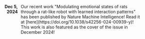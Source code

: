

<div style="display: flex; align-items: flex-start; margin-bottom: 20px;">
  <div style="flex: 0 0 80px; font-weight: bold; text-align: right; margin-right: 10px;">
    Dec 5, 2024
  </div>
  <div style="flex: 1;">
    Our recent work "Modulating emotional states of rats through a rat-like robot with learned interaction patterns" has been published by Nature Machine Intelligence! 
    Read it at [here](https://doi.org/10.1038/s42256-024-00939-y)! This work is also featured as the cover of the issue in December 2024!
  </div>
  <div style="flex: 0; margin-left: 20px;">
    <img src="assets/img/publication_preview/nmi-bit-12.png" alt="Alt text" width="110" height="146">
  </div>
</div>